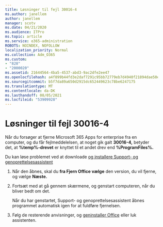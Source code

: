 ```yaml
---
title: Løsninger til fejl 30016-4
ms.author: janellem
author: janellem
manager: scotv
ms.date: 04/21/2020
ms.audience: ITPro
ms.topic: article
ms.service: o365-administration
ROBOTS: NOINDEX, NOFOLLOW
localization_priority: Normal
ms.collection: Adm_O365
ms.custom:
- "828"
- "2000020"
ms.assetid: 21644564-4ba5-4537-abd3-9ac2dfe2ee47
ms.openlocfilehash: a4f899b44fd3e2daf7291c95bb72779eb7d4940f21894dae50e7f3a82c6b3ab5
ms.sourcegitcommit: b5f7da89a650d2915dc652449623c78be6247175
ms.translationtype: MT
ms.contentlocale: da-DK
ms.lasthandoff: 08/05/2021
ms.locfileid: "53909928"
---
```

# <a name="solutions-for-error-30016-4"></a>Løsninger til fejl 30016-4

Når du forsøger at fjerne Microsoft 365 Apps for enterprise fra en computer, og du får fejlmeddelelsen, at noget gik galt **30016-4,** betyder det, at **%temp%-drevet** er knyttet til et andet drev end **%ProgramFiles%.**
  
Du kan løse problemet ved at downloade [og installere Support- og genoprettelsesassistent](https://aka.ms/SARA-OfficeUninstall-Alchemy)
  
1. Når den åbnes, skal du **fra Fjern Office vælge** den version, du vil fjerne, og vælge **Næste.**

2. Fortsæt med at gå gennem skærmene, og genstart computeren, når du bliver bedt om det.

    Når du har genstartet, Support- og genoprettelsesassistent åbnes programmet automatisk igen for at fuldføre fjernelsen.

3. Følg de resterende anvisninger, og [geninstaller Office](https://portal.office.com/OLS/MySoftware.aspx) eller luk assistenten.
